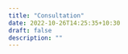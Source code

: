 ```yaml
---
title: "Consultation"
date: 2022-10-26T14:25:35+10:30
draft: false
description: ""
---
```


<!-- Calendly inline widget begin -->
<div class="calendly-inline-widget" data-url="https://calendly.com/kayarezende-consult" style="min-width:320px;height:630px;"></div>
<script type="text/javascript" src="https://assets.calendly.com/assets/external/widget.js" async></script>
<!-- Calendly inline widget end -->
